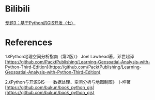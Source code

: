# Bilibili
[专题3：基于Python的GIS开发（七）](https://www.bilibili.com/video/BV14q4y1z7Cx/)


# References
1.《Python地理空间分析指南（第2版）》 Joel Lawhead著，邓世超译
[https://github.com/PacktPublishing/Learning-Geospatial-Analysis-with-Python-Third-Edition](https://github.com/PacktPublishing/Learning-Geospatial-Analysis-with-Python-Third-Edition)

2.《Python与开源GIS——数据处理、空间分析与地图制图》 卜坤著
[https://github.com/bukun/book_python_gis](https://github.com/bukun/book_python_gis)
